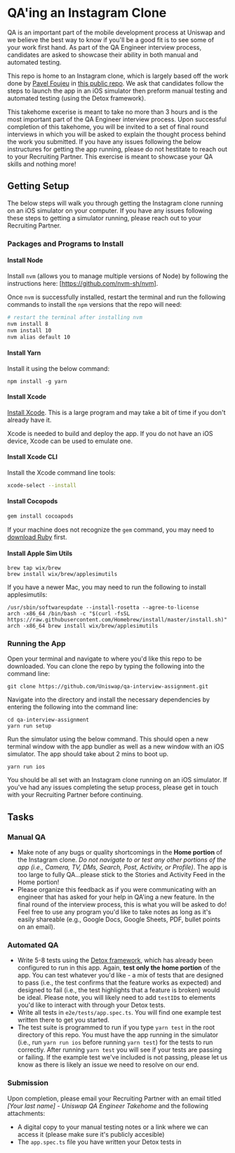 # QA'ing an Instagram Clone

QA is an important part of the mobile development process at Uniswap and we believe the best way to know if you'll be a good fit is to see some of your work first hand. As part of the QA Engineer interview process, candidates are asked to showcase their ability in both manual and automated testing.

This repo is home to an Instagram clone, which is largely based off the work done by [Pavel Foujeu](https://twitter.com/Pavel_FFP) in [this public repo](https://github.com/Doha26/Instagram-clone). We ask that candidates follow the steps to launch the app in an iOS simulator then preform manual testing and automated testing (using the Detox framework).

This takehome excerise is meant to take no more than 3 hours and is the most important part of the QA Engineer interview process. Upon successful completion of this takehome, you will be invited to a set of final round interviews in which you will be asked to explain the thought process behind the work you submitted. If you have any issues following the below instructures for getting the app running, please do not hestitate to reach out to your Recruiting Partner. This exercise is meant to showcase your QA skills and nothing more!

## Getting Setup

The below steps will walk you through getting the Instagram clone running on an iOS simulator on your computer. If you have any issues following these steps to getting a simulator running, please reach out to your Recruiting Partner.

### Packages and Programs to Install

#### Install Node

Install `nvm` (allows you to manage multiple versions of Node) by following the instructions here: [https://github.com/nvm-sh/nvm].

Once `nvm` is successfully installed, restart the terminal and run the following commands to install the `npm` versions that the repo will need:

```bash
# restart the terminal after installing nvm
nvm install 8
nvm install 10
nvm alias default 10
```

#### Install Yarn

Install it using the below command:

```
npm install -g yarn
```

#### Install Xcode

[Install Xcode](https://apps.apple.com/us/app/xcode/id497799835?mt=12). This is a large program and may take a bit of time if you don't already have it.

Xcode is needed to build and deploy the app. If you do not have an iOS device, Xcode can be used to emulate one.

#### Install Xcode CLI

Install the Xcode command line tools:

```bash
xcode-select --install
```

#### Install Cocopods

```bash
gem install cocoapods
```

If your machine does not recognize the `gem` command, you may need to [download Ruby](https://www.ruby-lang.org/en/documentation/installation/) first.

#### Install Apple Sim Utils

```
brew tap wix/brew
brew install wix/brew/applesimutils
```

If you have a newer Mac, you may need to run the following to install applesimutils:

```
/usr/sbin/softwareupdate --install-rosetta --agree-to-license
arch -x86_64 /bin/bash -c "$(curl -fsSL https://raw.githubusercontent.com/Homebrew/install/master/install.sh)"
arch -x86_64 brew install wix/brew/applesimutils
```

### Running the App

Open your terminal and navigate to where you'd like this repo to be downloaded. You can clone the repo by typing the following into the command line:

```
git clone https://github.com/Uniswap/qa-interview-assignment.git
```

Navigate into the directory and install the necessary dependencies by entering the following into the command line:

```
cd qa-interview-assignment
yarn run setup
```

Run the simulator using the below command. This should open a new terminal window with the app bundler as well as a new window with an iOS simulator. The app should take about 2 mins to boot up.

```
yarn run ios
```

You should be all set with an Instagram clone running on an iOS simulator. If you've had any issues completing the setup process, please get in touch with your Recruiting Partner before continuing.

## Tasks

### Manual QA

- Make note of any bugs or quality shortcomings in the **Home portion** of the Instagram clone. _Do not navigate to or test any other portions of the app (i.e., Camera, TV, DMs, Search, Post, Activitv, or Profile)_. The app is too large to fully QA...please stick to the Stories and Activity Feed in the Home portion!
- Please organize this feedback as if you were communicating with an engineer that has asked for your help in QA'ing a new feature. In the final round of the interview process, this is what you will be asked to do! Feel free to use any program you'd like to take notes as long as it's easily shareable (e.g., Google Docs, Google Sheets, PDF, bullet points on an email).

### Automated QA

- Write 5-8 tests using the [Detox framework](https://github.com/wix/Detox), which has already been configured to run in this app. Again, **test only the home portion** of the app. You can test whatever you'd like - a mix of tests that are designed to pass (i.e., the test confirms that the feature works as expected) and designed to fail (i.e., the test highlights that a feature is broken) would be ideal. Please note, you will likely need to add `testID`s to elements you'd like to interact with through your Detox tests.
- Write all tests in `e2e/tests/app.spec.ts`. You will find one example test written there to get you started.
- The test suite is programmed to run if you type `yarn test` in the root directory of this repo. You must have the app running in the simulator (i.e., run `yarn run ios` before running `yarn test`) for the tests to run correctly. After running `yarn test` you will see if your tests are passing or failing. If the example test we've included is not passing, please let us know as there is likely an issue we need to resolve on our end.

### Submission

Upon completion, please email your Recruiting Partner with an email titled _[Your last name] - Uniswap QA Engineer Takehome_ and the following attachments:

- A digital copy to your manual testing notes or a link where we can access it (please make sure it's publicly accesible)
- The `app.spec.ts` file you have written your Detox tests in

